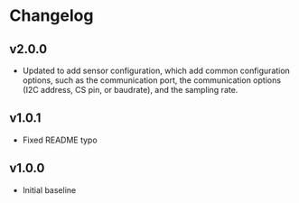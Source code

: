 # Changelog

## v2.0.0
- Updated to add sensor configuration, which add common configuration options, such as the communication port, the communication options (I2C address, CS pin, or baudrate), and the sampling rate.

## v1.0.1
- Fixed README typo

## v1.0.0
- Initial baseline
